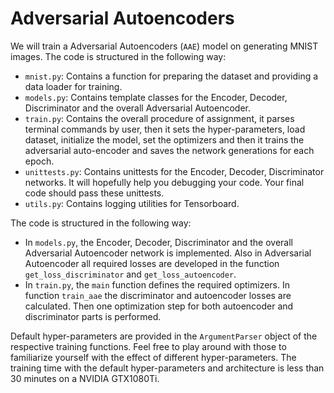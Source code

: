 # Adversarial Autoencoders

We will train a Adversarial Autoencoders (`AAE`) model on generating MNIST images. The code is structured in the following way:

* `mnist.py`: Contains a function for preparing the dataset and providing a data loader for training.
* `models.py`: Contains template classes for the Encoder, Decoder, Discriminator and the overall Adversarial Autoencoder.
* `train.py`: Contains the overall procedure of assignment, it parses terminal commands by user, then it sets the hyper-parameters, load dataset, initialize the model, set the optimizers and then
  it trains the adversarial auto-encoder and saves the network generations for each epoch.   
* `unittests.py`: Contains unittests for the Encoder, Decoder, Discriminator networks. It will hopefully help you debugging your code. Your final code should pass these unittests.
* `utils.py`: Contains logging utilities for Tensorboard.

The code is structured in the following way:

* In `models.py`, the Encoder, Decoder, Discriminator and the overall Adversarial Autoencoder network is implemented. Also in Adversarial Autoencoder all required losses are developed in the function `get_loss_discriminator` and `get_loss_autoencoder`.
* In `train.py`, the `main` function defines the required optimizers. In function `train_aae` the discriminator and autoencoder losses are calculated.
  Then one optimization step for both autoencoder and discriminator parts is performed.
  
Default hyper-parameters are provided in the `ArgumentParser` object of the respective training functions. Feel free to play around with those to familiarize yourself with the effect of different hyper-parameters.
The training time with the default hyper-parameters and architecture is less than 30 minutes on a NVIDIA GTX1080Ti.

